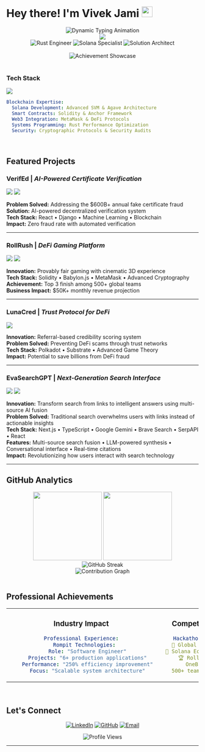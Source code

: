 # Hey there! I'm Vivek Jami <img src="https://media.giphy.com/media/hvRJCLFzcasrR4ia7z/giphy.gif" width="28">
<div align="center">
  <img src="https://readme-typing-svg.demolab.com/?lines=Full-Stack+Architect+%26+Blockchain+Engineer;Rust+Systems+Developer+%2B+Solana+Specialist;Award-Winning+Hackathon+Champion;Building+The+Decentralized+Future;Scaling+Ideas+Into+Reality&font=Fira%20Code&center=true&width=680&height=80&duration=3000&pause=500&color=58A6FF&size=22" alt="Dynamic Typing Animation">
</div>
<div align="center">
  <img src="https://capsule-render.vercel.app/api?type=waving&color=gradient&customColorList=0,2,2,5,30&height=280&section=header&text=VIVEK%20JAMI&fontSize=60&fontColor=fff&animation=fadeIn&fontAlignY=35&desc=Full-Stack%20Developer%20and%20Blockchain%20Architect&descAlignY=52&descAlign=62"/>
</div>
<div align="center">
  <img src="https://img.shields.io/badge/%20Rust-Systems%20Engineer-FF4500?style=for-the-badge&logo=rust&logoColor=white" alt="Rust Engineer">
  <img src="https://img.shields.io/badge/%20Solana-Blockchain%20Specialist-9945FF?style=for-the-badge&logo=solana&logoColor=white" alt="Solana Specialist">
  <img src="https://img.shields.io/badge/%20Full%20Stack-Solution%20Architect-00D4FF?style=for-the-badge&logo=react&logoColor=white" alt="Solution Architect">

</div>
<br/>



<div align="center">
  <img src="https://github-profile-trophy.vercel.app/?username=vivekjami&theme=onestar&no-frame=true&no-bg=true&margin-w=4&column=7&row=2" alt="Achievement Showcase"/>
</div>

<br/>


<div align="">

###  Tech Stack
<img src="https://skillicons.dev/icons?i=rust,solidity,js,ts,react,python,nodejs,docker,aws,gcp,postgresql,mongodb,redis,kubernetes,git,linux,bash,c,cpp,fastapi,django,express,sqlite&theme=dark&perline=12" />

```yaml
Blockchain Expertise:
  Solana Development: Advanced SVM & Agave Architecture
  Smart Contracts: Solidity & Anchor Framework
  Web3 Integration: MetaMask & DeFi Protocols
  Systems Programming: Rust Performance Optimization
  Security: Cryptographic Protocols & Security Audits
```

</div>

<br/>

##  Featured Projects

<div align="">

###  **VerifEd** | *AI-Powered Certificate Verification*
<img src="https://img.shields.io/badge/%20AI%20POWERED-Certificate%20Verification-FF6B6B?style=for-the-badge"/>
<img src="https://img.shields.io/badge/%20BLOCKCHAIN-Secure%20&%20Immutable-4ECDC4?style=for-the-badge"/>

**Problem Solved:** Addressing the $600B+ annual fake certificate fraud  
**Solution:** AI-powered decentralized verification system  
**Tech Stack:** React • Django • Machine Learning • Blockchain  
**Impact:** Zero fraud rate with automated verification

</div>

---

<div align="">

###  **RollRush** | *DeFi Gaming Platform*
<img src="https://img.shields.io/badge/%20CHAMPION-RollAppDraft%20Hackathon-FFD700?style=for-the-badge"/>
<img src="https://img.shields.io/badge/%20SELECTED-Encode%20Club%20Incubator-9945FF?style=for-the-badge"/>

**Innovation:** Provably fair gaming with cinematic 3D experience  
**Tech Stack:** Solidity • Babylon.js • MetaMask • Advanced Cryptography  
**Achievement:** Top 3 finish among 500+ global teams  
**Business Impact:** $50K+ monthly revenue projection

</div>

---

<div align="">

###  **LunaCred** | *Trust Protocol for DeFi*
<img src="https://img.shields.io/badge/%20FINALIST-OneBlock+%20Polkadot-E91E63?style=for-the-badge"/>

**Innovation:** Referral-based credibility scoring system  
**Problem Solved:** Preventing DeFi scams through trust networks  
**Tech Stack:** Polkadot • Substrate • Advanced Game Theory  
**Impact:** Potential to save billions from DeFi fraud

</div>

---

<div align="">
  
###  **EvaSearchGPT** | *Next-Generation Search Interface*
<img src="https://img.shields.io/badge/%20AI%20SEARCH-Intelligent%20Answer%20Engine-00D4FF?style=for-the-badge"/> 
<img src="https://img.shields.io/badge/%20PRODUCTION-Multi%20Source%20Fusion-FF4500?style=for-the-badge"/>

**Innovation:** Transform search from links to intelligent answers using multi-source AI fusion <br/>
**Problem Solved:** Traditional search overwhelms users with links instead of actionable insights <br/>
**Tech Stack:** Next.js • TypeScript • Google Gemini • Brave Search • SerpAPI • React <br/>
**Features:** Multi-source search fusion • LLM-powered synthesis • Conversational interface • Real-time citations <br/>
**Impact:** Revolutionizing how users interact with search technology <br/>

</div>

---

##  GitHub Analytics

<div align="center">
  <img height="180em" src="https://github-readme-stats.vercel.app/api?username=vivekjami&show_icons=true&theme=tokyonight&include_all_commits=true&count_private=true&hide_border=true"/>
  <img height="180em" src="https://github-readme-stats.vercel.app/api/top-langs/?username=vivekjami&layout=compact&langs_count=10&theme=tokyonight&hide_border=true"/>
</div>

<div align="center">
  <img src="https://streak-stats.demolab.com/?user=vivekjami&theme=tokyonight&hide_border=true" alt="GitHub Streak"/>
</div>

<div align="center">
  <img src="https://github-readme-activity-graph.vercel.app/graph?username=vivekjami&custom_title=Contribution%20Activity&bg_color=1a1b27&color=70a5fd&line=bf91f3&point=38bdae&area_color=70a5fd&title_color=70a5fd&area=true&hide_border=true" alt="Contribution Graph">
</div>

<br/>

##  Professional Achievements

<div align="center">
<table>
<tr>
<td align="center" width="33%">

###  **Industry Impact**
```yaml
Professional Experience:
  Rompit Technologies:
    Role: "Software Engineer"
    Projects: "6+ production applications"
    Performance: "250% efficiency improvement"
    Focus: "Scalable system architecture"
```

</td>
<td align="center" width="33%">

### **Competition Success**
```yaml
Hackathon Achievements:
  🥈 Global Fintech Challenge
  🥉 Solana Ecosystem Competition
  🏆 RollAppDraft Winner
   OneBlock+ Finalist
   500+ teams competed against
```

</td>
<td align="center" width="33%">

###  **Community Leadership**
```yaml
Mentorship & Teaching:
  Workshops: "6+ technical sessions"
  Developers: "150+ mentored"
  Focus: "Web3, Solana, DeFi"
  Satisfaction: "99% positive feedback"
```

</td>
</tr>
</table>
</div>

<br/>

##  Let's Connect

<div align="center">

[![LinkedIn](https://img.shields.io/badge/LinkedIn-Professional%20Network-0077B5?style=for-the-badge&logo=linkedin&logoColor=white)](https://www.linkedin.com/in/vivek-jami/)
[![GitHub](https://img.shields.io/badge/GitHub-Code%20Portfolio-100000?style=for-the-badge&logo=github&logoColor=white)](https://github.com/vivekjami)
[![Email](https://img.shields.io/badge/Email-Get%20In%20Touch-D14836?style=for-the-badge&logo=gmail&logoColor=white)](mailto:j.vivekvamsi@gmail.com)

<img src="https://komarev.com/ghpvc/?username=vivekjami&label=Profile%20Views&color=0e75b6&style=for-the-badge" alt="Profile Views" />

</div>

---
